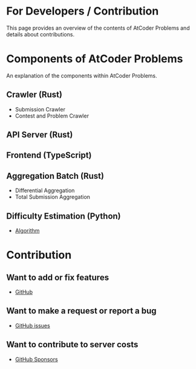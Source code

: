 # For Developers / Contribution
This page provides an overview of the contents of AtCoder Problems and details about contributions.
# Components of AtCoder Problems
An explanation of the components within AtCoder Problems.
## Crawler (Rust)
- Submission Crawler
- Contest and Problem Crawler
## API Server (Rust)
## Frontend (TypeScript)
## Aggregation Batch (Rust)
- Differential Aggregation
- Total Submission Aggregation
## Difficulty Estimation (Python)
- [Algorithm](https://pepsin-amylase.hatenablog.com/entry/atcoder-problems-difficulty)

# Contribution
## Want to add or fix features
- [GitHub](https://github.com/kenkoooo/AtCoderProblems)

## Want to make a request or report a bug
- [GitHub issues](https://github.com/kenkoooo/AtCoderProblems/issues)

## Want to contribute to server costs
- [GitHub Sponsors](https://github.com/sponsors/kenkoooo)
